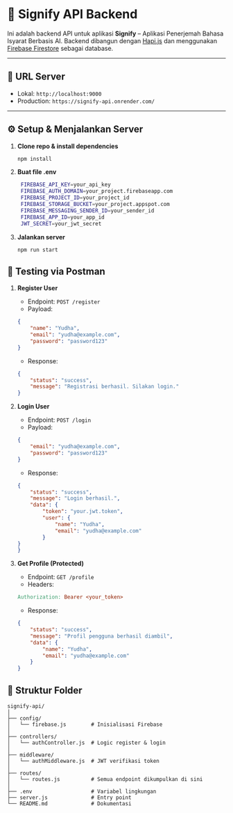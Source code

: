# 📡 Signify API Backend

Ini adalah backend API untuk aplikasi **Signify** – Aplikasi Penerjemah Bahasa Isyarat Berbasis AI. Backend dibangun dengan [Hapi.js](https://hapi.dev/) dan menggunakan [Firebase Firestore](https://firebase.google.com/docs/firestore) sebagai database.

---

## 🚀 URL Server

- Lokal: `http://localhost:9000`
- Production: `https://signify-api.onrender.com/`

---

## ⚙️ Setup & Menjalankan Server

1. **Clone repo & install dependencies**
    ```bash
    npm install
    ```
2. **Buat file .env**
   ```bash
    FIREBASE_API_KEY=your_api_key
    FIREBASE_AUTH_DOMAIN=your_project.firebaseapp.com
    FIREBASE_PROJECT_ID=your_project_id
    FIREBASE_STORAGE_BUCKET=your_project.appspot.com
    FIREBASE_MESSAGING_SENDER_ID=your_sender_id
    FIREBASE_APP_ID=your_app_id
    JWT_SECRET=your_jwt_secret
    ```

3. **Jalankan server**
    ```bash
    npm run start
    ```

## 🧪 Testing via Postman

1. **Register User**
    - Endpoint: ```POST /register```
    - Payload:
    ```json
    {
        "name": "Yudha",
        "email": "yudha@example.com",
        "password": "password123"
    }
    ```
    - Response:
    ```json
    {
        "status": "success",
        "message": "Registrasi berhasil. Silakan login."
    }
    ```

2. **Login User**
    - Endpoint: ```POST /login```
    - Payload:
    ```json
    {
        "email": "yudha@example.com",
        "password": "password123"
    }
    ```
    - Response:
    ```json
    {
        "status": "success",
        "message": "Login berhasil.",
        "data": {
            "token": "your.jwt.token",
            "user": {
                "name": "Yudha",
                "email": "yudha@example.com"
            }
    }
    }
    ```

3. **Get Profile (Protected)**
    - Endpoint: ```GET /profile```
    - Headers:
    ```makefile
    Authorization: Bearer <your_token>
    ```
    - Response:
    ```json
    {
        "status": "success",
        "message": "Profil pengguna berhasil diambil",
        "data": {
            "name": "Yudha",
            "email": "yudha@example.com"
        }
    }
    ```

## 📁 Struktur Folder
```
signify-api/
│
├── config/
│   └── firebase.js        # Inisialisasi Firebase
│
├── controllers/
│   └── authController.js  # Logic register & login
│
├── middleware/
│   └── authMiddleware.js  # JWT verifikasi token
│
├── routes/
│   └── routes.js          # Semua endpoint dikumpulkan di sini
│
├── .env                   # Variabel lingkungan
├── server.js              # Entry point
└── README.md              # Dokumentasi
```
